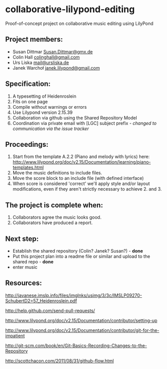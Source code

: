collaborative-lilypond-editing
==============================

Proof-of-concept project on collaborative music editing using LilyPond

  Project members:
  ----------------
  - Susan Dittmar <Susan.Dittmar@gmx.de>
  - Colin Hall <colinghall@gmail.com>
  - Urs Liska <mail@ursliska.de>
  - Janek Warchoł <janek.lilypond@gmail.com>
  
  Specification:
  --------------
  1. A typesetting of Heidenroslein
  2. Fits on one page
  3. Compile without warnings or errors
  4. Use Lilypond version 2.15.39
  5. Collaboration via github using the Shared Repository Model
  6. Coordination via private email with [LGC] subject prefix - *changed to communication via the issue tracker*

  Proceedings:
  ------------
  1. Start from the template A.2.2 (Piano and melody with lyrics) here: 
  http://www.lilypond.org/doc/v2.15/Documentation/learning/piano-templates.html
  2. Move the music definitions to include files.
  3. Move the score block to an include file (with defined interface)
  4. When score is considered 'correct' we'll apply style and/or layout modifications, 
  even if they aren't strictly necessary to achieve 2. and 3.
  
  The project is complete when:
  -----------------------------
  1. Collaborators agree the music looks good.
  2. Collaborators have produced a report.
  
  Next step:
  ----------
  - Establish the shared repository (Colin? Janek? Susan?) - **done**
  - Put this project plan into a readme file or similar and upload to the shared repo - **done**
  - enter music
  
  
  Resources:
  ----------
  http://javanese.imslp.info/files/imglnks/usimg/3/3c/IMSLP09270-SchubertD2=57_Heidenroslein.pdf
  
  http://help.github.com/send-pull-requests/
  
  http://www.lilypond.org/doc/v2.15/Documentation/contributor/setting-up
  
  http://www.lilypond.org/doc/v2.15/Documentation/contributor/git-for-the-impatient
  
  http://git-scm.com/book/en/Git-Basics-Recording-Changes-to-the-Repository
  
  http://scottchacon.com/2011/08/31/github-flow.html
